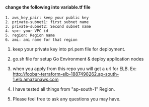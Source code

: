#### change the following into variable.tf file
	1. aws_key_pair: keep your public key
	2. private-subnet1: first subnet name
	3. private-subnet2: Second subnet name
	4. vpc: your VPC id
	5. region: Region name 
	6. ami: ami name for that region

1. keep your private key into pri.pem file for deployment.
2. go.sh file for setup Go Environment & deploy application nodes 

3. when you apply from this repo you will get a url for ELB.
Ex: http://foobar-terraform-elb-1887498262.ap-south-1.elb.amazonaws.com

4. I have tested all things from "ap-south-1" Region.
5. Please feel free to ask any questions you may have. 


